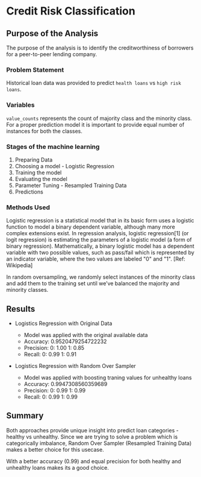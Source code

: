 # Credit Risk Classification

## Purpose of the Analysis

The purpose of the analysis is to identify the creditworthiness of borrowers for a peer-to-peer lending company.

### Problem Statement

Historical loan data was provided to predict `health loans` vs `high risk loans`.

### Variables

`value_counts` represents the count of majority class and the minority class. For a proper prediction model it is important to provide equal number of instances for both the classes.

### Stages of the machine learning

1. Preparing Data
2. Choosing a model -  Logistic Regression
3. Training the model
4. Evaluating the model
5. Parameter Tuning - Resampled Training Data
6. Predictions

### Methods Used

Logistic regression is a statistical model that in its basic form uses a logistic function to model a binary dependent variable, although many more complex extensions exist. In regression analysis, logistic regression[1] (or logit regression) is estimating the parameters of a logistic model (a form of binary regression). Mathematically, a binary logistic model has a dependent variable with two possible values, such as pass/fail which is represented by an indicator variable, where the two values are labeled "0" and "1". [Ref: Wikipedia]

In random oversampling, we randomly select instances of the minority class and add them to the training set until we’ve balanced the majority and minority classes.

## Results

* Logistics Regression with Original Data
    * Model was applied with the original available data
    * Accuracy:  0.9520479254722232
    * Precision: 0: 1.00 1: 0.85
    * Recall:    0: 0.99 1: 0.91
    
* Logistics Regression with Random Over Sampler
    * Model was applied with boosting traning values for unhealthy loans
    * Accuracy:  0.9947308560359689
    * Precision: 0: 0.99 1: 0.99
    * Recall:    0: 0.99 1: 0.99
    
## Summary

Both approaches provide unique insight into predict loan categories - healthy vs unhealthy. Since we are trying to solve a problem which is categorically imbalance, Random Over Sampler (Resampled Training Data) makes a better choice for this usecase.

With a better accuracy (0.99) and equal precision for both healthy and unhealthy loans makes its a good choice.



